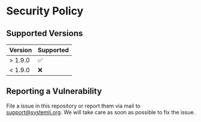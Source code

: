 # Security Policy

## Supported Versions

| Version | Supported          |
| ------- | ------------------ |
| > 1.9.0 | :white_check_mark: |
| < 1.9.0 | :x:                |


## Reporting a Vulnerability

File a issue in this repository or report them via mail to support@systemli.org. We will take care as soon as possible to fix the issue.
